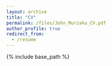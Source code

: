 ```yaml
---
layout: archive
title: "CV"
permalink: /files/John_Murzaku_CV.pdf
author_profile: true
redirect_from:
  - /resume
---
```


{% include base_path %}
